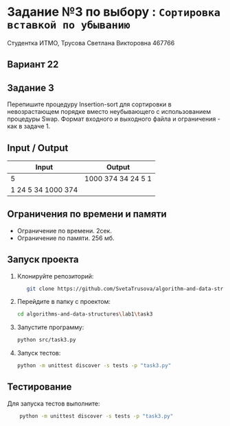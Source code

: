 # Задание №3 по выбору : `Сортировка вставкой по убыванию`
Студентка ИТМО,  Трусова Светлана Викторовна 467766

## Вариант 22

## Задание 3
Перепишите процедуру Insertion-sort для сортировки в невозрастающем порядке вместо неубывающего с использованием процедуры Swap.
Формат входного и выходного файла и ограничения - как в задаче 1.


## Input / Output 

| Input                 | Output                 |
|-----------------------|------------------------|
| 5                     | 1000 374 34 24 5 1     |
| 1 24 5 34 1000 374    |                        |

## Ограничения по времени и памяти

- Ограничение по времени. 2сек.
- Ограничение по памяти. 256 мб.


## Запуск проекта
1. Клонируйте репозиторий:
   ```bash
      git clone https://github.com/SvetaTrusova/algorithm-and-data-structures-2.git
   ```
2. Перейдите в папку с проектом:
   ```bash
   cd algorithms-and-data-structures\lab1\task3
   ```
3. Запустите программу:
   ```bash
   python src/task3.py
   ```

4. Запуск тестов:
   ```bash
   python -m unittest discover -s tests -p "task3.py"
   ```


## Тестирование
Для запуска тестов выполните:
```bash
    python -m unittest discover -s tests -p "task3.py"
```